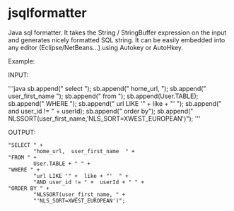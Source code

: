 jsqlformatter
=============

Java sql formatter. It takes the String / StringBuffer expression on the input and generates nicely formatted SQL string. It can be easily embedded 
into any editor (Eclipse/NetBeans...) using Autokey or AutoHkey.

Example:

INPUT:

'''java
	sb.append(" select ");
	sb.append(" home_url, ");
	sb.append(" user_first_name ");
	sb.append(" from ");
	sb.append(User.TABLE);
	sb.append(" WHERE ");
	sb.append(" url LIKE '" + like + "' ");
	sb.append(" and user_id != " + userId);
	sb.append(" order by");
	sb.append(" NLSSORT(user_first_name,'NLS_SORT=XWEST_EUROPEAN')");
'''

OUTPUT:

	"SELECT " +
			"home_url,  user_first_name  " +
	"FROM " +
			User.TABLE + " " +
	"WHERE " +
			"url LIKE '" +  like + "'  " +
			"AND user_id != " +  userId + " " +
	"ORDER BY " +
			"NLSSORT(user_first_name, " +
			"'NLS_SORT=XWEST_EUROPEAN')";
